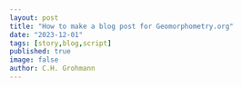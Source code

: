 ```yaml
---
layout: post
title: "How to make a blog post for Geomorphometry.org"
date: "2023-12-01"
tags: [story,blog,script]
published: true
image: false
author: C.H. Grohmann
---
```











